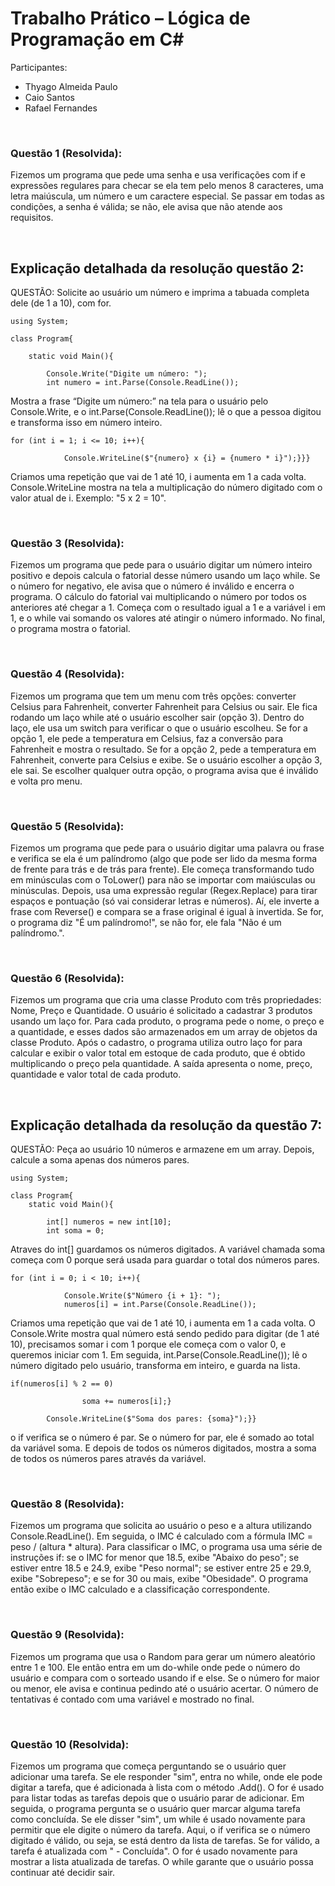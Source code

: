 # Trabalho Prático – Lógica de Programação em C# #

Participantes:
- Thyago Almeida Paulo
- Caio Santos
- Rafael Fernandes

<br>

### Questão 1 (Resolvida):
Fizemos um programa que pede uma senha e usa verificações com if e expressões regulares para checar se ela tem pelo menos 8 caracteres, uma letra maiúscula, um número e um caractere especial. Se passar em todas as condições, a senha é válida; se não, ele avisa que não atende aos requisitos.

<br>

## Explicação detalhada da resolução questão 2:

QUESTÃO: Solicite ao usuário um número e imprima a tabuada completa dele (de 1 a 10), com for.

````Csharp
using System;

class Program{

    static void Main(){

        Console.Write("Digite um número: ");
        int numero = int.Parse(Console.ReadLine());
````

Mostra a frase “Digite um número:” na tela para o usuário pelo Console.Write, e o int.Parse(Console.ReadLine()); lê o que a pessoa digitou e transforma isso em número inteiro.

````Csharp
for (int i = 1; i <= 10; i++){

            Console.WriteLine($"{numero} x {i} = {numero * i}");}}}
````

Criamos uma repetição que vai de 1 até 10, i aumenta em 1 a cada volta. Console.WriteLine mostra na tela a multiplicação do número digitado com o valor atual de i. Exemplo: "5 x 2 = 10".

<br>

### Questão 3 (Resolvida):
Fizemos um programa que pede para o usuário digitar um número inteiro positivo e depois calcula o fatorial desse número usando um laço while. Se o número for negativo, ele avisa que o número é inválido e encerra o programa. O cálculo do fatorial vai multiplicando o número por todos os anteriores até chegar a 1. Começa com o resultado igual a 1 e a variável i em 1, e o while vai somando os valores até atingir o número informado. No final, o programa mostra o fatorial.

<br>

### Questão 4 (Resolvida):
Fizemos um programa que tem um menu com três opções: converter Celsius para Fahrenheit, converter Fahrenheit para Celsius ou sair. Ele fica rodando um laço while até o usuário escolher sair (opção 3). Dentro do laço, ele usa um switch para verificar o que o usuário escolheu. Se for a opção 1, ele pede a temperatura em Celsius, faz a conversão para Fahrenheit e mostra o resultado. Se for a opção 2, pede a temperatura em Fahrenheit, converte para Celsius e exibe. Se o usuário escolher a opção 3, ele sai. Se escolher qualquer outra opção, o programa avisa que é inválido e volta pro menu.

<br>

### Questão 5 (Resolvida):
Fizemos um programa que pede para o usuário digitar uma palavra ou frase e verifica se ela é um palíndromo (algo que pode ser lido da mesma forma de frente para trás e de trás para frente). Ele começa transformando tudo em minúsculas com o ToLower() para não se importar com maiúsculas ou minúsculas. Depois, usa uma expressão regular (Regex.Replace) para tirar espaços e pontuação (só vai considerar letras e números). Aí, ele inverte a frase com Reverse() e compara se a frase original é igual à invertida. Se for, o programa diz "É um palíndromo!", se não for, ele fala "Não é um palíndromo.".

<br>

### Questão 6 (Resolvida):
Fizemos um programa que cria uma classe Produto com três propriedades: Nome, Preço e Quantidade. O usuário é solicitado a cadastrar 3 produtos usando um laço for. Para cada produto, o programa pede o nome, o preço e a quantidade, e esses dados são armazenados em um array de objetos da classe Produto. Após o cadastro, o programa utiliza outro laço for para calcular e exibir o valor total em estoque de cada produto, que é obtido multiplicando o preço pela quantidade. A saída apresenta o nome, preço, quantidade e valor total de cada produto.

<br>

## Explicação detalhada da resolução da questão 7:

QUESTÃO: Peça ao usuário 10 números e armazene em um array. Depois, calcule a soma apenas dos números pares.

````Csharp
using System;

class Program{
    static void Main(){

        int[] numeros = new int[10];
        int soma = 0;
````

Atraves do int[] guardamos os números digitados. A variável chamada soma começa com 0 porque será usada para guardar o total dos números pares.

````Csharp
for (int i = 0; i < 10; i++){

            Console.Write($"Número {i + 1}: ");
            numeros[i] = int.Parse(Console.ReadLine());
````

Criamos uma repetição que vai de 1 até 10, i aumenta em 1 a cada volta. O Console.Write mostra qual número está sendo pedido para digitar (de 1 até 10), precisamos somar i com 1 porque ele começa com o valor 0, e queremos iniciar com 1. Em seguida, int.Parse(Console.ReadLine()); lê o número digitado pelo usuário, transforma em inteiro, e guarda na lista.

````Csharp
if(numeros[i] % 2 == 0)

                soma += numeros[i];}

        Console.WriteLine($"Soma dos pares: {soma}");}}
````

o if verifica se o número é par. Se o número for par, ele é somado ao total da variável soma. E depois de todos os números digitados, mostra a soma de todos os números pares através da variável.

<br>

### Questão 8 (Resolvida):
Fizemos um programa que solicita ao usuário o peso e a altura utilizando Console.ReadLine(). Em seguida, o IMC é calculado com a fórmula IMC = peso / (altura * altura). Para classificar o IMC, o programa usa uma série de instruções if: se o IMC for menor que 18.5, exibe "Abaixo do peso"; se estiver entre 18.5 e 24.9, exibe "Peso normal"; se estiver entre 25 e 29.9, exibe "Sobrepeso"; e se for 30 ou mais, exibe "Obesidade". O programa então exibe o IMC calculado e a classificação correspondente.

<br>

### Questão 9 (Resolvida):
Fizemos um programa que usa o Random para gerar um número aleatório entre 1 e 100. Ele então entra em um do-while onde pede o número do usuário e compara com o sorteado usando if e else. Se o número for maior ou menor, ele avisa e continua pedindo até o usuário acertar. O número de tentativas é contado com uma variável e mostrado no final.

<br>

### Questão 10 (Resolvida):
Fizemos um programa que começa perguntando se o usuário quer adicionar uma tarefa. Se ele responder "sim", entra no while, onde ele pode digitar a tarefa, que é adicionada à lista com o método .Add(). O for é usado para listar todas as tarefas depois que o usuário parar de adicionar. Em seguida, o programa pergunta se o usuário quer marcar alguma tarefa como concluída. Se ele disser "sim", um while é usado novamente para permitir que ele digite o número da tarefa. Aqui, o if verifica se o número digitado é válido, ou seja, se está dentro da lista de tarefas. Se for válido, a tarefa é atualizada com " - Concluída". O for é usado novamente para mostrar a lista atualizada de tarefas. O while garante que o usuário possa continuar até decidir sair.

